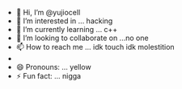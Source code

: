 - 👋 Hi, I’m @yujiocell
- 👀 I’m interested in ... hacking
- 🌱 I’m currently learning ... c++
- 💞️ I’m looking to collaborate on ...no one
- 📫 How to reach me ... idk touch idk molestition
- 
- 😄 Pronouns: ... yellow
- ⚡ Fun fact: ... nigga

<!---
yujiocell/yujiocell is a ✨ special ✨ repository because its `README.md` (this file) appears on your GitHub profile.
You can click the Preview link to take a look at your changes.
--->
